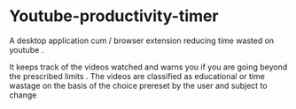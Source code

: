 # Youtube-productivity-timer
A desktop application cum / browser extension reducing time wasted on youtube .

It keeps track of the videos watched and warns you if you are going beyond the prescribed limits . The videos are classified as 
educational or time wastage on the basis of the choice prereset by the user and subject to change

